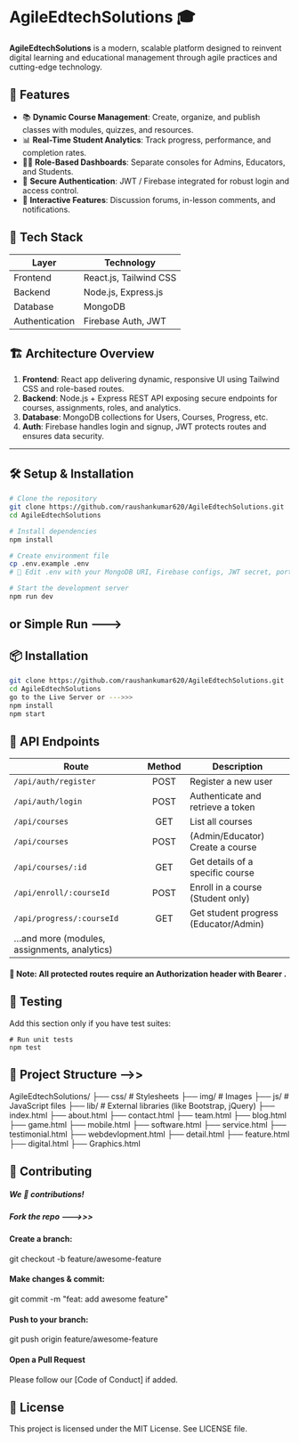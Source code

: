 # AgileEdtechSolutions 🎓

**AgileEdtechSolutions** is a modern, scalable platform designed to reinvent digital learning and educational management through agile practices and cutting-edge technology.

## 🚀 Features

- 📚 **Dynamic Course Management**: Create, organize, and publish classes with modules, quizzes, and resources.
- 📊 **Real-Time Student Analytics**: Track progress, performance, and completion rates.
- 👩‍🏫 **Role-Based Dashboards**: Separate consoles for Admins, Educators, and Students.
- 🔐 **Secure Authentication**: JWT / Firebase integrated for robust login and access control.
- 💬 **Interactive Features**: Discussion forums, in-lesson comments, and notifications.

## 🔧 Tech Stack

| Layer      | Technology               |
|------------|--------------------------|
| Frontend   | React.js, Tailwind CSS   |
| Backend    | Node.js, Express.js      |
| Database   | MongoDB                  |
| Authentication | Firebase Auth, JWT     |

## 🏗️ Architecture Overview

1. **Frontend**: React app delivering dynamic, responsive UI using Tailwind CSS and role-based routes.
2. **Backend**: Node.js + Express REST API exposing secure endpoints for courses, assignments, roles, and analytics.
3. **Database**: MongoDB collections for Users, Courses, Progress, etc.
4. **Auth**: Firebase handles login and signup, JWT protects routes and ensures data security.

---

## 🛠️ Setup & Installation

```bash
# Clone the repository
git clone https://github.com/raushankumar620/AgileEdtechSolutions.git
cd AgileEdtechSolutions

# Install dependencies
npm install

# Create environment file
cp .env.example .env
# 📌 Edit .env with your MongoDB URI, Firebase configs, JWT secret, port, etc.

# Start the development server
npm run dev
```


## or Simple Run --->
## 📦 Installation

```bash
git clone https://github.com/raushankumar620/AgileEdtechSolutions.git
cd AgileEdtechSolutions
go to the Live Server or --->>>
npm install
npm start
```




## 📡 API Endpoints
| Route                                       | Method | Description                           |
| ------------------------------------------- | :----: | ------------------------------------- |
| `/api/auth/register`                        |  POST  | Register a new user                   |
| `/api/auth/login`                           |  POST  | Authenticate and retrieve a token     |
| `/api/courses`                              |   GET  | List all courses                      |
| `/api/courses`                              |  POST  | (Admin/Educator) Create a course      |
| `/api/courses/:id`                          |   GET  | Get details of a specific course      |
| `/api/enroll/:courseId`                     |  POST  | Enroll in a course (Student only)     |
| `/api/progress/:courseId`                   |   GET  | Get student progress (Educator/Admin) |
| …and more (modules, assignments, analytics) |        |                                       |

#### 📌 Note: All protected routes require an Authorization header with Bearer <token>.


## 🧪 Testing
Add this section only if you have test suites:
```
# Run unit tests
npm test
```



## 📂 Project Structure -->>
AgileEdtechSolutions/
├── css/                # Stylesheets
├── img/                # Images
├── js/                 # JavaScript files
├── lib/                # External libraries (like Bootstrap, jQuery)
├── index.html
├── about.html
├── contact.html
├── team.html
├── blog.html
├── game.html
├── mobile.html
├── software.html
├── service.html
├── testimonial.html
├── webdevlopment.html
├── detail.html
├── feature.html
├── digital.html
├── Graphics.html




## 🤝 Contributing
##### We 💙 contributions! 

##### Fork the repo --->>>

#### Create a branch:
git checkout -b feature/awesome-feature

#### Make changes & commit:
git commit -m "feat: add awesome feature"

#### Push to your branch:
git push origin feature/awesome-feature

#### Open a Pull Request

Please follow our [Code of Conduct] if added.


## 📄 License
This project is licensed under the MIT License. See LICENSE file.




